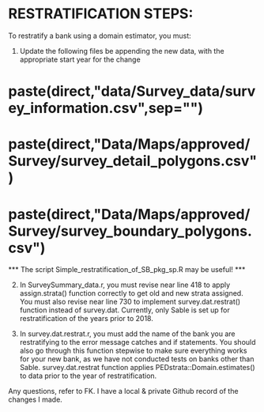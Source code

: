 # RESTRATIFICATION STEPS:

To restratify a bank using a domain estimator, you must:

1) Update the following files be appending the new data, with the appropriate start year for the change
#           paste(direct,"data/Survey_data/survey_information.csv",sep="")
#           paste(direct,"Data/Maps/approved/Survey/survey_detail_polygons.csv")
#           paste(direct,"Data/Maps/approved/Survey/survey_boundary_polygons.csv")
*** The script Simple_restratification_of_SB_pkg_sp.R may be useful! ***

2) In SurveySummary_data.r, you must revise near line 418 to apply assign.strata() function correctly to get old and new strata assigned. 
	You must also revise near line 730 to implement survey.dat.restrat() function instead of survey.dat. 
	Currently, only Sable is set up for restratification of the years prior to 2018.

3) In survey.dat.restrat.r, you must add the name of the bank you are restratifying to the error message catches and if statements. 
	You should also go through this function stepwise to make sure everything works for your new bank, as we have not conducted 
	tests on banks other than Sable. 
	survey.dat.restrat function applies PEDstrata::Domain.estimates() to data prior to the year of restratification. 

Any questions, refer to FK. I have a local & private Github record of the changes I made.